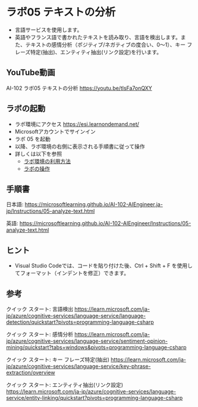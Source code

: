 # ラボ05 テキストの分析

- 言語サービスを使用します。
- 英語やフランス語で書かれたテキストを読み取り、言語を検出します。また、テキストの感情分析（ポジティブ/ネガティブの度合い、0～1）、キー フレーズ特定(抽出)、エンティティ抽出(リンク設定)を行います。

## YouTube動画

AI-102 ラボ05 テキストの分析
https://youtu.be/tlsFa7onQXY

## ラボの起動

- ラボ環境にアクセス https://esi.learnondemand.net/
- Microsoftアカウントでサインイン
- ラボ 05 を起動
- 以降、ラボ環境の右側に表示される手順書に従って操作
- 詳しくは以下を参照
  - [ラボ環境の利用方法](https://github.com/hiryamada/notes/blob/main/cloudslice/README.md)
  - [ラボの操作](https://github.com/hiryamada/notes/blob/main/cloudslice/CloudSliceLab.pdf)

## 手順書

日本語:
https://microsoftlearning.github.io/AI-102-AIEngineer.ja-jp/Instructions/05-analyze-text.html

英語:
https://microsoftlearning.github.io/AI-102-AIEngineer/Instructions/05-analyze-text.html

## ヒント

- Visual Studio Codeでは、コードを貼り付けた後、Ctrl + Shift + F を使用してフォーマット（インデントを修正）できます。


## 参考

クイック スタート: 言語検出
https://learn.microsoft.com/ja-jp/azure/cognitive-services/language-service/language-detection/quickstart?pivots=programming-language-csharp

クイック スタート: 感情分析
https://learn.microsoft.com/ja-jp/azure/cognitive-services/language-service/sentiment-opinion-mining/quickstart?tabs=windows&pivots=programming-language-csharp

クイック スタート: キー フレーズ特定(抽出)
https://learn.microsoft.com/ja-jp/azure/cognitive-services/language-service/key-phrase-extraction/overview

クイック スタート: エンティティ抽出(リンク設定)
https://learn.microsoft.com/ja-jp/azure/cognitive-services/language-service/entity-linking/quickstart?pivots=programming-language-csharp
